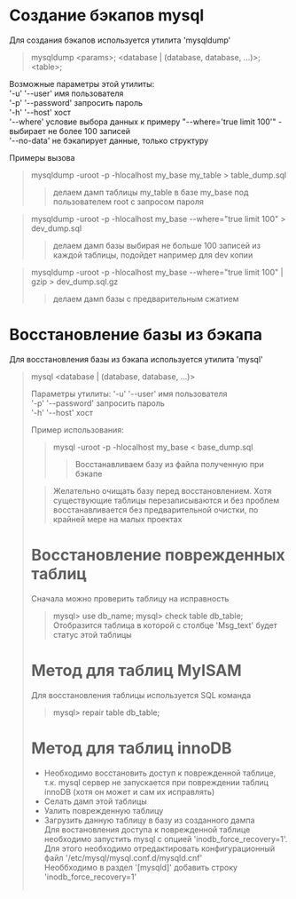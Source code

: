 Создание бэкапов mysql  
=======
Для создания бэкапов используется утилита 'mysqldump'  

>mysqldump \<params\>; \<database | (database, database, ...)\>; \<table\>;
  
Возможные параметры этой утилиты:  
'-u' '--user' имя пользователя  
'-p' '--password' запросить пароль  
'-h' '--host' хост  
'--where' условие выбора данных к примеру "--where='true limit 100'" - выбирает не более 100 записей  
'--no-data' не бэкапирует данные, только структуру  

Примеры вызова
>mysqldump -uroot -p -hlocalhost my_base my_table > table_dump.sql  
>>делаем дамп таблицы my_table в базе my_base под пользователем root с запросом пароля  

>mysqldump -uroot -p -hlocalhost my_base --where="true limit 100" > dev_dump.sql  
>>делаем дамп базы выбирая не больше 100 записей из каждой таблицы, подойдет например для dev копии  

>mysqldump -uroot -p -hlocalhost my_base --where="true limit 100" | gzip > dev_dump.sql.gz  
>>делаем дамп базы с предварительным сжатием  

Восстановление базы из бэкапа  
=======

Для восстановления базы из бэкапа используется утилита 'mysql'  

>mysql <params> <database | (database, database, ...)> <table>  

Параметры утилиты:
'-u' '--user' имя пользователя  
'-p' '--password' запросить пароль  
'-h' '--host' хост  

Пример использования:

>mysql -uroot -p -hlocalhost my_base < base_dump.sql
>>Восстанавливаем базу из файла полученную при бэкапе

>Желательно очищать базу перед восстановлением. Хотя существующие таблицы перезаписываются и без проблем восстанавливается без предварительной очистки, по крайней мере на малых проектах

Восстановление поврежденных таблиц
=======
Сначала можно проверить таблицу на исправность
>mysql> use db_name;  mysql> check table db_table;  
Отобразится таблица в которой с столбце 'Msg_text' будет статус этой таблицы  

Метод для таблиц MyISAM
======
Для восстановления таблицы используется SQL команда  
>mysql> repair table db_table;  

Метод для таблиц innoDB
======
* Необходимо восстановить доступ к поврежденной таблице, т.к. mysql сервер не запускается при повреждении таблиц innoDB (хотя он может и сам их исправлять)  
* Селать дамп этой таблицы  
* Уалить поврежденную таблицу  
* Загрузить данную таблицу в базу из созданного дампа  
Для востановления доступа к поврежденной таблице необходимо запустить mysql с опцией 'inodb_force_recovery=1'. Для этого необходимо отредактировать конфигурационный файл '/etc/mysql/mysql.conf.d/mysqld.cnf'  
Необбходимо в раздел '[mysqld]' добавить строку 'inodb_force_recovery=1'
